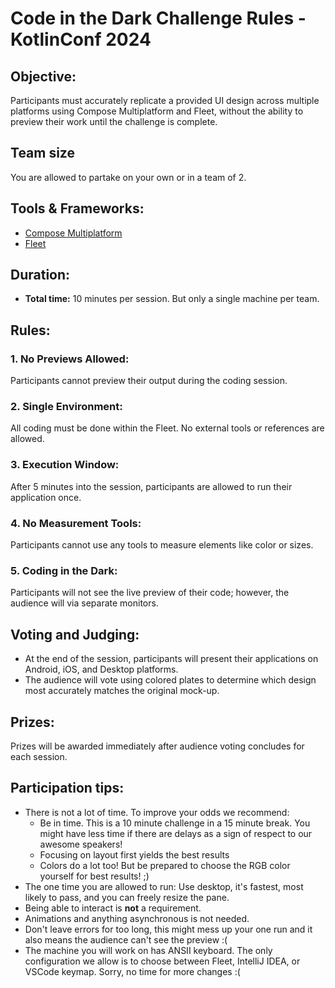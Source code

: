# Code in the Dark Challenge Rules - KotlinConf 2024
## Objective:
Participants must accurately replicate a provided UI design across multiple platforms using Compose Multiplatform and Fleet, without the ability to preview their work until the challenge is complete.

## Team size
You are allowed to partake on your own or in a team of 2.

## Tools & Frameworks:
- [Compose Multiplatform](https://www.jetbrains.com/lp/compose-multiplatform/)
- [Fleet](https://www.jetbrains.com/help/kotlin-multiplatform-dev/fleet.html)
## Duration:
- **Total time:** 10 minutes per session. But only a single machine per team.
## Rules:
### 1. No Previews Allowed:
Participants cannot preview their output during the coding session.
### 2. Single Environment:
All coding must be done within the Fleet. No external tools or references are allowed.
### 3. Execution Window:
After 5 minutes into the session, participants are allowed to run their application once.
### 4. No Measurement Tools:
Participants cannot use any tools to measure elements like color or sizes.
### 5. Coding in the Dark:
Participants will not see the live preview of their code; however, the audience will via separate monitors.
## Voting and Judging:
- At the end of the session, participants will present their applications on Android, iOS, and Desktop platforms.
- The audience will vote using colored plates to determine which design most accurately matches the original mock-up.
## Prizes:
Prizes will be awarded immediately after audience voting concludes for each session.

## Participation tips:
 - There is not a lot of time. To improve your odds we recommend:
   - Be in time. This is a 10 minute challenge in a 15 minute break. You might have less time if there are delays as a sign of respect to our awesome speakers!
   - Focusing on layout first yields the best results
   - Colors do a lot too! But be prepared to choose the RGB color yourself for best results! ;)
 - The one time you are allowed to run: Use desktop, it's fastest, most likely to pass, and you can freely resize the pane.
 - Being able to interact is **not** a requirement.
 - Animations and anything asynchronous is not needed.
 - Don't leave errors for too long, this might mess up your one run and it also means the audience can't see the preview :(
 - The machine you will work on has ANSII keyboard. The only configuration we allow is to choose between Fleet, IntelliJ IDEA, or VSCode keymap. Sorry, no time for more changes :(
